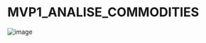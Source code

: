 # MVP1_ANALISE_COMMODITIES

![image](https://github.com/IHMBUENO/MVP1_ANALISE_COMMODITIES/assets/145625092/1eb10535-9a07-446d-857a-2eb58f798c1d)
